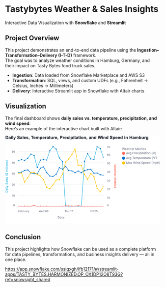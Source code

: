 # Tastybytes Weather & Sales Insights

Interactive Data Visualization with **Snowflake** and **Streamlit**

## Project Overview
This project demonstrates an end-to-end data pipeline using the **Ingestion–Transformation–Delivery (I-T-D)** framework.  
The goal was to analyze weather conditions in Hamburg, Germany, and their impact on Tasty Bytes food truck sales.  

- **Ingestion**: Data loaded from Snowflake Marketplace and AWS S3  
- **Transformation**: SQL, views, and custom UDFs (e.g., Fahrenheit → Celsius, Inches → Millimeters)  
- **Delivery**: Interactive Streamlit app in Snowflake with Altair charts  


## Visualization
The final dashboard shows **daily sales vs. temperature, precipitation, and wind speed**.  
Here’s an example of the interactive chart built with Altair:  

![Visualization](0_ingestion/images/visualization.png)

## Conclusion
This project highlights how Snowflake can be used as a complete platform for data pipelines, transformations, and business insights delivery — all in one place.


https://app.snowflake.com/ssiqxgh/lfb12171/#/streamlit-apps/TASTY_BYTES.HARMONIZED.OP_OX1DP12O8T93G?ref=snowsight_shared
